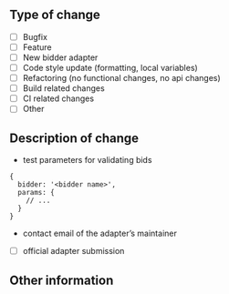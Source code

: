 <!--
Thank you for your pull request. Please make sure this PR is scoped to one change, and that any added or changed code includes tests with greater than 80% code coverage. See http://prebid.org/dev-docs/testing-prebid.html for documentation on testing Prebid.js.
-->

## Type of change
<!-- Remove items that don't apply and/or select an item by changing [ ] to [x] -->
- [ ] Bugfix
- [ ] Feature
- [ ] New bidder adapter
- [ ] Code style update (formatting, local variables)
- [ ] Refactoring (no functional changes, no api changes)
- [ ] Build related changes
- [ ] CI related changes
- [ ] Other

## Description of change
<!-- Describe the change proposed in this pull request -->

<!-- For new bidder adapters, please provide the following -->
- test parameters for validating bids
```
{
  bidder: '<bidder name>',
  params: {
    // ...
  }
}
```
- contact email of the adapter’s maintainer
- [ ] official adapter submission


## Other information
<!-- References to related PR or issue #s, @mentions of the person or team responsible for reviewing changes, etc. -->
